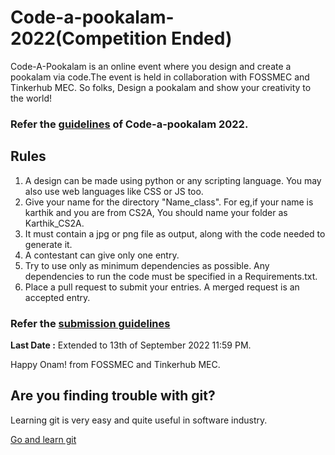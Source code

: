 # Code-a-pookalam-2022(Competition Ended)
Code-A-Pookalam is an online event where you design and create a pookalam via code.The event is held in collaboration with FOSSMEC and Tinkerhub MEC.
 So folks, Design a pookalam and show your creativity to the world!
 
### Refer the [guidelines](https://docs.google.com/document/d/1b2BC_-m0lXCr7vZFF-9WeRaaUnt_XeYnkuzx612CUx0/edit?usp=sharing) of Code-a-pookalam 2022.

## Rules
1. A design can be made using python or any scripting language. You may also use web languages like CSS or JS too.
2. Give your name for the directory "Name_class".
 For eg,if your name is karthik and you are from CS2A, You should name your folder as Karthik_CS2A.
3. It must contain a jpg or png file as output, along with the code needed to generate it.
4. A contestant can give only one entry.
5. Try to use only as minimum dependencies as possible. Any dependencies to run the code must be specified in a Requirements.txt.
6. Place a pull request to submit your entries. A merged request is an accepted entry.

### Refer the [submission guidelines](https://docs.google.com/document/d/1PkEqCy1y7qH9qR7k81I5nEG66zoWVslUT3vy51JAh7Y/edit?usp=sharing)

**Last Date :** Extended to 13th of September 2022 11:59 PM.

Happy Onam! from FOSSMEC and Tinkerhub MEC.

## Are you finding trouble with git?

Learning git is very easy and quite useful in software industry.

[Go and learn git](https://github.com/FossMec/Learning-Resources#git) 
